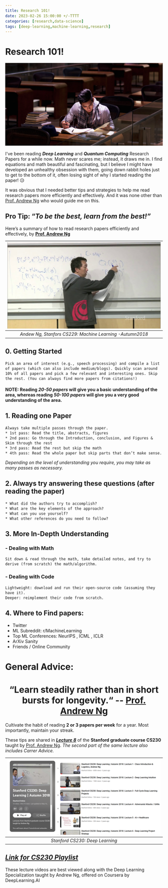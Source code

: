 ```yaml
---
title: Research 101!
date: 2023-02-26 15:00:00 +/-TTTT
categories: [research,data-science]
tags: [deep-learning,machine-learning,research]
---
```


# **Research 101!**

<div style="text-align: center;">

![image](/assets/img/research_101_blog/reserach1.webp)

</div>


I've been reading ***Deep Learning*** and ***Quantum Computing*** Research Papers for a while now. Math never scares me; instead, it draws me in. I find equations and math beautiful and fascinating, but I believe I might have developed an unhealthy obsession with them, going down rabbit holes just to get to the bottom of it, often losing sight of why I started reading the paper!  😥

It was obvious that I needed better tips and strategies to help me read research papers more efficiently and effectively. And it was none other than [Prof. Andrew Ng](https://www.andrewng.org/) who would guide me on this.

## **Pro Tip: “*To be the best, learn from the best!”***

Here’s a summary of how to read research papers efficiently and effectively, by **[Prof. Andrew Ng](https://www.andrewng.org/)**

<div style="text-align: center;">

| ![image](/assets/img/research_101_blog/andrew_ng_cs229.jpg) | 
|:--:| 
| *Andew Ng, Stanfors CS229: Machine Learning -Autumn2018* |
</div>


## **0. Getting Started**

    Pick an area of interest (e.g., speech processing) and compile a list of papers (which can also include medium/blogs). Quickly scan around 10% of all papers and pick a few relevant and interesting ones. Skip the rest. (You can always find more papers from citations!)

####  **NOTE: Reading *20-50 papers* will give you a basic understanding of the area, whereas reading *50-100 papers* will give you a very good understanding of the area.**

## **1. Reading one Paper**

    Always take multiple passes through the paper.
    * 1st pass: Read the title, abstracts, figures 
    * 2nd pass: Go through the Introduction, conclusion, and Figures & Skim through the rest
    * 3rd pass: Read the rest but skip the math
    * 4th pass: Read the whole paper but skip parts that don’t make sense.

*Depending on the level of understanding you require, you may take as many passes as necessary.*

## **2. Always try answering these questions** (after reading the paper)

    * What did the authors try to accomplish?
    * What are the key elements of the approach?
    * What can you use yourself?
    * What other references do you need to follow?

## **3. More In-Depth Understanding**

### **- Dealing with Math** 

    Sit down & read through the math, take detailed notes, and try to derive (from scratch) the math/algorithm.

### **- Dealing with Code**

    Lightweight: download and run their open-source code (assuming they have it).
    Deeper: reimplement their code from scratch.

## **4. Where to Find papers:**
- Twitter
- ML Subreddit: r/MachineLearning
- Top ML Conferences: NeurIPS , ICML , ICLR 
- ArXiv Sanity 
- Friends / Online Community

# **General Advice:**

<div style="text-align: center;">

# **“Learn steadily rather than in short bursts for longevity.“                    -- [Prof. Andrew Ng](https://www.andrewng.org/)**

</div>



Cultivate the habit of reading **2 or 3 papers per week** for a year. Most importantly, maintain your streak.

These tips are shared in ***[Lecture 8](https://youtu.be/733m6qBH-jI)*** of the **Stanford graduate course CS230** taught by [Prof. Andrew Ng](https://www.andrewng.org/). *The second part of the same lecture also includes Carrer Advice.* 

<div style="text-align: center;">

| ![image](/assets/img/research_101_blog/cs230.png) | 
|:--:| 
| *Stanford CS230: Deep Learning* |
</div>


## ***[Link for CS230 Playlist](https://www.youtube.com/playlist?list=PLoROMvodv4rOABXSygHTsbvUz4G_YQhOb)*** 

These lecture videos are best viewed along with the Deep Learning Specialization taught by Andrew Ng, offered on Coursera by DeepLearning.AI


